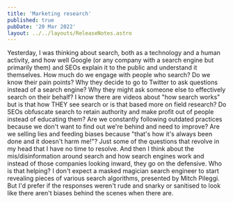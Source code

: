 ```yaml
---
title: 'Marketing research'
published: true
pubDate: '20 Mar 2022'
layout: ../../layouts/ReleaseNotes.astro
---
```


Yesterday, I was thinking about search, both as a technology and a human activity, and how well Google (or any company with a search engine but primarily them) and SEOs explain it to the public and understand it themselves. How much do we engage with people who search? Do we know their pain points? Why they decide to go to Twitter to ask questions instead of a search engine? Why they might ask someone else to effectively search on their behalf? I know there are videos about "how search works" but is that how THEY see search or is that based more on field research? Do SEOs obfuscate search to retain authority and make profit out of people instead of educating them? Are we constantly following outdated practices because we don't want to find out we're behind and need to improve? Are we selling lies and feeding biases because "that's how it's always been done and it doesn't harm me!"? Just some of the questions that revolve in my head that I have no time to resolve. And then I think about the mis/disinformation around search and how search engines work and instead of those companies looking inward, they go on the defensive. Who is that helping? I don't expect a masked magician search engineer to start revealing pieces of various search algorithms, presented by Mitch Pileggi. But I'd prefer if the responses weren't rude and snarky or sanitised to look like there aren't biases behind the scenes when there are.